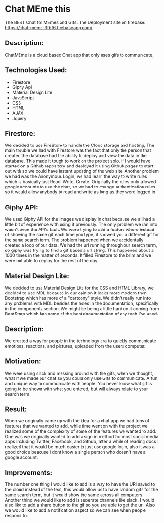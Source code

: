 # Chat MEme this
The BEST Chat for MEmes and Gifs.
The Deployment site on firebase:
https://chat-meme-3fbf6.firebaseapp.com/

## Description: 
ChatMEme is a cloud based Chat app that only uses gifs to communicate,

## Technologies Used: 
* Firestore 
* Giphy Api 
* Material Design Lite 
* JavaScript 
* CSS
* HTML
* AJAX
* Jquery

## Firestore: 
We decided to use FireStore to handle the Cloud storage and hosting, The main trouble we had with Firestore was the fact that only the person that created the database had the ability to deploy and view the data in the database. This made it tough to work on the project solo. If I would have started on a Github repository and deployed it using Github pages to start out with so we could have instant updating of the web site. Another problem we had was the Anonymous Login, we had learn the way to write rules which is basically just Read, Write, Create. Originally the rules only allowed google accounts to use the chat, so we had to change authentication rules so it would allow anybody to read and write as long as they were logged in.

## Giphy API: 
We used Giphy API for the images we display in chat because we all
had a little bit of experience with using it previously. The only problem we ran into wasn't even the API's fault. We were trying to add a feature where instead of showing the same gif each time you type, it showed you a different gif for the same search term. The problem happened when we accidentally created a loop of our data. We had the url running through our search term, so giphy was trying to find a gif based a url string. This happened about a 1000 times in the matter of seconds. It filled Firestore to the brim and we were not able to deploy for the rest of the day.

## Material Design Lite: 
We decided to use Material Design Lite for the CSS and HTML Library, we decided to use MDL because in our opinion it looks more modern then Bootstrap which has more of a "cartoony" style. We didn't really run into any problems with MDL besides the holes in the documentation, specifically in the components section. We might be being a little hard on it coming from BootStrap which has some of the best documentation of any tech I've used.

## Description: 
We created a way for people in the technology era to quickly communicate emotions, reactions, and pictures, uploaded from the users computer.

## Motivation: 
We were using slack and messing around with the gifs, when we thought, what if we made our chat so you could only use Gifs to communicate. A fun and unique way to communicate with people. You never know what gif is going to be shown with what you entered, but will always relate to your search term.

## Result: 
When we originally came up with the idea for a chat app we had tons of features that we wanted to add, while time went on with the project we realized some of the complexity of some of the features we wanted to add. One was we originally wanted to add a sign in method for most social media apps including Twitter, Facebook, and Github, after a while of reading docs I realized that it would be much easier to just use google login, also it was a good choice beacuse i dont know a single person who doesn't have a google account.

## Improvements: 
The number one thing I would like to add is a way to have the URl saved to the cloud instead of the text, this would allow us to have random gifs for the same search term, but it would show the same across all computers. Another thing we would like to add is seperate channels like slack. I would also like to add a share button to the gif so you are able to get the url. Also we would like to add a notification aspect so we can see when people respond to. 
 
